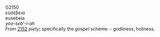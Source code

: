<body>
  <p>G2150<br>  εὐσέβεια  <br> eusebeia  <br><i>yoo-seb‘-i-ah </i><br>From <a href="g2152.htm">2152</a>  <i>piety</i>; specifically the <i>gospel</i> scheme: - godliness, holiness.<br></p>
 </body>